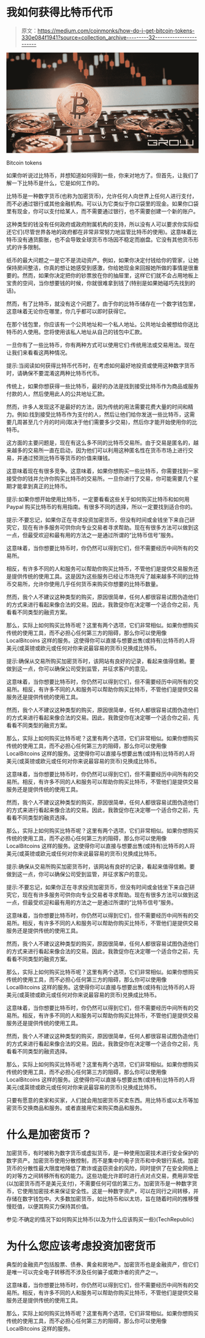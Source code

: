 # 我如何获得比特币代币

> 原文：<https://medium.com/coinmonks/how-do-i-get-bitcoin-tokens-330e084f1941?source=collection_archive---------32----------------------->

![](img/0bbdebf328fef51639edac358cab1597.png)

Bitcoin tokens

如果你听说过比特币，并想知道如何得到一些，你来对地方了。但首先，让我们了解一下比特币是什么，它是如何工作的。

比特币是一种数字货币(也称为加密货币)，允许任何人向世界上任何人进行支付，而不必通过银行或其他金融机构。可以认为它类似于你口袋里的现金。如果你口袋里有现金，你可以支付给某人，而不需要通过银行，也不需要创建一个新的账户。

这种类型的钱没有任何政府或政府附属机构的支持，所以没有人可以要求你实际偿还它们(尽管世界各地的政府都在非常非常努力地监管比特币的使用)。这意味着比特币没有通货膨胀，也不会导致全球货币市场因不稳定而崩盘。它没有其他货币形式的许多限制。

纸币的最大问题之一是它不是流动资产。例如，如果你决定付钱给你的管家，让她保持房间整洁，你真的想让她感受到感激，你给她现金来回报她所做的事情是很重要的。然而，如果你决定把你的钞票放在你的抽屉里，这样它们就不会占用地板上宝贵的空间，当你想要钱的时候，你就很难拿到钱了(特别是如果她碰巧先找到的话)。

然而，有了比特币，就没有这个问题了。由于你的比特币储存在一个数字钱包里，这意味着无论你在哪里，你几乎都可以即时获得它。

在那个钱包里，你应该有一个公共地址和一个私人地址。公共地址会被想给你送比特币的人使用。您将使用该私人地址从自己的钱包中汇款。

一旦你有了一些比特币，你有两种方式可以使用它们:传统用法或交易用法。现在让我们来看看这两种情况。

提示:当阅读如何获得比特币代币时，在考虑如何最好地投资或使用这种数字货币时，请确保不要混淆这两种比特币代币。

传统上，如果你想获得一些比特币，最好的办法是找到接受比特币作为商品或服务付款的人，然后使用此人的公共地址汇款。

然而，许多人发现这不是最好的方法，因为传统的用法需要花费大量的时间和精力。例如:找到接受比特币作为支付的人，然后让他们给你发送一些比特币，这需要几周甚至几个月的时间(取决于他们需要多少交易)，然后你才能开始使用你的比特币。

这方面的主要问题是，现在有这么多不同的比特币交易所。由于交易是匿名的，越来越多的交易所一直在启动，因为他们可以利用这种匿名性在货币市场上进行交易，并通过预测比特币等货币的价值来赚钱。

这意味着现在有很多竞争。这意味着，如果你想购买一些比特币，你需要找到一家接受你的钱并允许你购买比特币的交易所。一旦你进行了交易，你可能需要几个星期才能拿到真正的比特币。

提示:如果你想开始使用比特币，一定要看看这些关于如何购买比特币和如何用 Paypal 购买比特币的有用指南。有很多不同的选择，所以一定要找到适合你的。

提示:不要忘记，如果你正在寻求投资加密货币，但没有时间或金钱坐下来自己研究它，现在有许多服务可供你向专业交易者寻求帮助。现在有很多方法可以做到这一点，但最受欢迎和最有用的方法之一是通过所谓的“比特币信号”服务。

这意味着，当你想要比特币时，你仍然可以得到它们，但不需要经历中间所有的交易所。

相反，有许多不同的人和服务可以帮助你购买比特币，不管他们是提供交易服务还是提供传统的使用工具。这是因为这些服务已经让市场充斥了越来越多不同的比特币交易所，允许你使用几乎任何货币来购买你想要的比特币数量。

然而，我个人不建议这种类型的购买，原因很简单，任何人都很容易试图伪造他们的方式来进行看起来像合法的交易。因此，我敦促你在决定哪一个适合你之前，先看看不同类型的融资方案。

那么，实际上如何购买比特币呢？这里有两个选项，它们非常相似。如果你想购买传统的使用工具，而不必担心任何第三方的阻碍，那么你可以使用像 LocalBitcoins 这样的服务。这使得你可以直接与想要出售(或持有)比特币的人将美元(或英镑或欧元或任何对你来说最容易的货币)兑换成比特币。

提示:确保从交易所购买加密货币时，该网站有良好的记录，看起来值得信赖。要做到这一点，你可以确保公司受到监管，并征求客户的意见。

这意味着，当你想要比特币时，你仍然可以得到它们，但不需要经历中间所有的交易所。相反，有许多不同的人和服务可以帮助你购买比特币，不管他们是提供交易服务还是提供传统的使用工具。

然而，我个人不建议这种类型的购买，原因很简单，任何人都很容易试图伪造他们的方式来进行看起来像合法的交易。因此，我敦促你在决定哪一个适合你之前，先看看不同类型的融资方案。

那么，实际上如何购买比特币呢？这里有两个选项，它们非常相似。如果你想购买传统的使用工具，而不必担心任何第三方的阻碍，那么你可以使用像 LocalBitcoins 这样的服务。这使得你可以直接与想要出售(或持有)比特币的人将美元(或英镑或欧元或任何对你来说最容易的货币)兑换成比特币。

这意味着，当你想要比特币时，你仍然可以得到它们，但不需要经历中间所有的交易所。相反，有许多不同的人和服务可以帮助你购买比特币，不管他们是提供交易服务还是提供传统的使用工具。

然而，我个人不建议这种类型的购买，原因很简单，任何人都很容易试图伪造他们的方式来进行看起来像合法的交易。因此，我敦促你在决定哪一个适合你之前，先看看不同类型的融资选择。

那么，实际上如何购买比特币呢？这里有两个选项，它们非常相似。如果你想购买传统的使用工具，而不必担心任何第三方的阻碍，那么你可以使用像 LocalBitcoins 这样的服务。这使得你可以直接与想要出售(或持有)比特币的人将美元(或英镑或欧元或任何对你来说最容易的货币)兑换成比特币。

提示:确保从交易所购买加密货币时，该网站有良好的记录，看起来值得信赖。要做到这一点，你可以确保公司受到监管，并征求客户的意见。

提示:不要忘记，如果你正在寻求投资加密货币，但没有时间或金钱坐下来自己研究它，现在有许多服务可供你向专业交易者寻求帮助。现在有很多方法可以做到这一点，但最受欢迎和最有用的方法之一是通过所谓的“比特币信号”服务。

这意味着，当你想要比特币时，你仍然可以得到它们，但不需要经历中间所有的交易所。相反，有许多不同的人和服务可以帮助你购买比特币，不管他们是提供交易服务还是提供传统的使用工具。

然而，我个人不建议这种类型的购买，原因很简单，任何人都很容易试图伪造他们的方式来进行看起来像合法的交易。因此，我敦促你在决定哪一个适合你之前，先看看不同类型的融资方案。

那么，实际上如何购买比特币呢？这里有两个选项，它们非常相似。如果你想购买传统的使用工具，而不必担心任何第三方的阻碍，那么你可以使用像 LocalBitcoins 这样的服务。这使得你可以直接与想要出售(或持有)比特币的人将美元(或英镑或欧元或任何对你来说最容易的货币)兑换成比特币。

这意味着，当你想要比特币时，你仍然可以得到它们，但不需要经历中间所有的交易所。相反，有许多不同的人和服务可以帮助你购买比特币，不管他们是提供交易服务还是提供传统的使用工具。

然而，我个人不建议这种类型的购买，原因很简单，任何人都很容易试图伪造他们的方式来进行看起来像合法的交易。因此，我敦促你在决定哪一个适合你之前，先看看不同类型的融资选择。

那么，实际上如何购买比特币呢？这里有两个选项，它们非常相似。如果你想购买传统的使用工具，而不必担心任何第三方的阻碍，那么你可以使用像 LocalBitcoins 这样的服务。这使得你可以直接与想要出售(或持有)比特币的人将美元(或英镑或欧元或任何对你来说最容易的货币)兑换成比特币。

只要有愿意的卖家和买家，人们就会用加密货币买卖东西。用比特币或以太币等加密货币交换商品和服务。或者直接用它来购买商品和服务。

# 什么是加密货币？

加密货币，有时被称为数字货币或虚拟货币，是一种使用加密技术进行安全保护的数字资产。加密货币使用分散控制，而不是集中的电子货币和中央银行系统。加密货币的分散性最大限度地降低了欺诈或盗窃资金的风险，同时提供了在安全网络上的对等方之间转移所有权的能力。这些功能允许即时进行点对点交易，费用非常低(以加密货币而不是美元支付)，不需要任何可信的第三方。加密货币是一种数字货币，它使用加密技术来保证安全性。这是一种数字资产，可以在同行之间转移，并存储在数字钱包中。大多数加密货币，如比特币和以太坊，旨在随着时间的推移慢慢贬值，以便其购买力保持其价值。

参见:不确定的情况下如何购买比特币(以及为什么应该购买一些)(TechRepublic)

# 为什么您应该考虑投资加密货币

典型的金融资产包括股票、债券、黄金和房地产。加密货币也是金融资产，但它们是唯一可以完全电子转移而不涉及任何骗子或欺诈者的资产之一。

这意味着，当你想要比特币时，你仍然可以得到它们，但不需要经历中间所有的交易所。相反，有许多不同的人和服务可以帮助你购买比特币，不管他们是提供交易服务还是提供传统的使用工具。

那么，实际上如何购买比特币呢？这里有两个选项，它们非常相似。如果你想购买传统的使用工具，而不必担心任何第三方的阻碍，那么你可以使用像 LocalBitcoins 这样的服务。